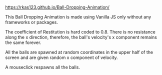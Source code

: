 https://rkas123.github.io/Ball-Dropping-Animation/

This Ball Dropping Animation is made using Vanilla JS only without any frameworks or packages.

The coefficient of Restitution is hard coded to 0.8. There is no resistance along the x direction, therefore, the ball's velocity's x component remains the same forever.

All the balls are spawned at random coordinates in the upper half of the screen and are given random x component of velocity.

A mouseclick respawns all the balls.
